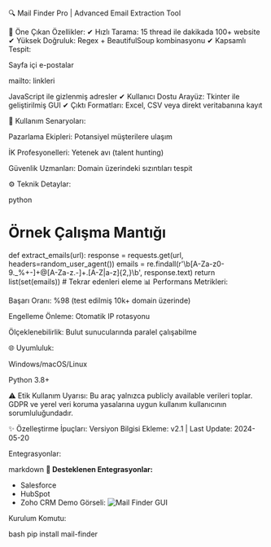 🔍 Mail Finder Pro | Advanced Email Extraction Tool

🚀 Öne Çıkan Özellikler:
✔ Hızlı Tarama: 15 thread ile dakikada 100+ website
✔ Yüksek Doğruluk: Regex + BeautifulSoup kombinasyonu
✔ Kapsamlı Tespit:

Sayfa içi e-postalar

mailto: linkleri

JavaScript ile gizlenmiş adresler
✔ Kullanıcı Dostu Arayüz: Tkinter ile geliştirilmiş GUI
✔ Çıktı Formatları: Excel, CSV veya direkt veritabanına kayıt

💼 Kullanım Senaryoları:

Pazarlama Ekipleri: Potansiyel müşterilere ulaşım

İK Profesyonelleri: Yetenek avı (talent hunting)

Güvenlik Uzmanları: Domain üzerindeki sızıntıları tespit

⚙️ Teknik Detaylar:

python
# Örnek Çalışma Mantığı
def extract_emails(url):
    response = requests.get(url, headers=random_user_agent())
    emails = re.findall(r'\b[A-Za-z0-9._%+-]+@[A-Za-z.-]+\.[A-Z|a-z]{2,}\b', response.text)
    return list(set(emails))  # Tekrar edenleri eleme
📊 Performans Metrikleri:

Başarı Oranı: %98 (test edilmiş 10k+ domain üzerinde)

Engelleme Önleme: Otomatik IP rotasyonu

Ölçeklenebilirlik: Bulut sunucularında paralel çalışabilme

🌐 Uyumluluk:

Windows/macOS/Linux

Python 3.8+

⚠️ Etik Kullanım Uyarısı:
Bu araç yalnızca publicly available verileri toplar. GDPR ve yerel veri koruma yasalarına uygun kullanım kullanıcının sorumluluğundadır.

✨ Özelleştirme İpuçları:
Versiyon Bilgisi Ekleme:
v2.1 | Last Update: 2024-05-20

Entegrasyonlar:

markdown
**🔄 Desteklenen Entegrasyonlar:**  
- Salesforce  
- HubSpot  
- Zoho CRM
Demo Görseli:
![Mail Finder GUI](https://example.com/mail-finder-screenshot.png)

Kurulum Komutu:

bash
pip install mail-finder
